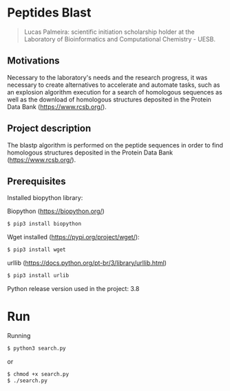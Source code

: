 # Peptides Blast

> Lucas Palmeira: scientific initiation scholarship holder at the Laboratory of Bioinformatics and Computational Chemistry - UESB.

## Motivations

Necessary to the laboratory's needs and the research progress, it was necessary to create alternatives to accelerate and automate tasks, such as an explosion algorithm execution for a search of homologous sequences as well as the download of homologous structures deposited in the Protein Data Bank (https://www.rcsb.org/).

## Project description

The blastp algorithm is performed on the peptide sequences in order to find homologous structures deposited in the Protein Data Bank (https://www.rcsb.org/).

## Prerequisites

Installed biopython library:

Biopython (https://biopython.org/)

```bash
$ pip3 install biopython
```

Wget installed (https://pypi.org/project/wget/):

```bash
$ pip3 install wget
```
urllib (https://docs.python.org/pt-br/3/library/urllib.html)

```bash
$ pip3 install urlib
```

Python release version used in the project: 3.8

# Run

Running

```bash
$ python3 search.py 
```

or

```bash
$ chmod +x search.py
$ ./search.py
```
